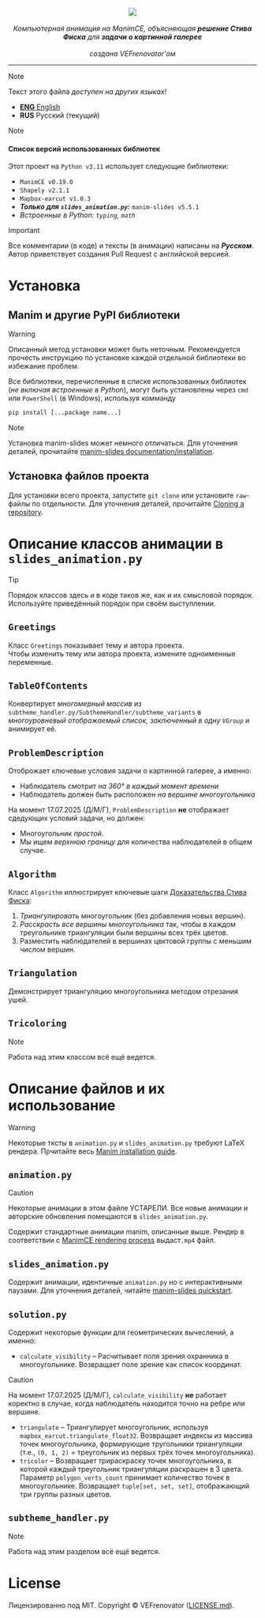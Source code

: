 <p align="center">
  <img src=https://github.com/VEFrenovator/Art-Gallery-Theorem--manim/blob/main/ArtGalleyTheoremLogo_ManimCE_v0.19.0.png>
  <br />
  <br />
  <i>Компьютерная анимация на ManimCE, объясняющая <b>решение Стива Фиска</b> для <b>задачи о картинной галерее</b></i>
  <br />
  <br />
  <i>создана VEFrenovator'ом</i>
</p>

---

> [!NOTE]
> Текст этого файла *доступен на других языках!*
> - [**ENG** English](https://github.com/VEFrenovator/Art-Gallery-Theorem--manim/blob/main/README.md)
> - **RUS** Русский (текущий)


> [!NOTE]
> #### Список версий использованных библиотек
> Этот проект на `Python v3.11` использует следующие библиотеки:
> - `ManimCE v0.19.0`
> - `Shapely v2.1.1`
> - `Mapbox-earcut v1.0.3`
> - ***Только для `slides_animation.py`:*** `manim-slides v5.5.1`
> - *Встроенные в Python: `typing`, `math`*

> [!IMPORTANT]
> Все комментарии (в коде) и тексты (в анимации) написаны на ***Русском***. Автор приветствует создания Pull Request с английской версией.

# Установка
## Manim и другие PyPI библиотеки 
> [!WARNING]
> Описанный метод установки может быть неточным. Рекомендуется прочесть инструкцию по установке каждой отдельной библиотеки во избежание проблем.

Все библиотеки, перечисленные в списке использованных библиотек (*не включая встроенные в Python*), могут быть установлены через `cmd` или `PowerShell` (в Windows), используя комманду
```cmd
pip install [...package name...]
```

> [!NOTE]
> Установка manim-slides может немного отличаться. Для уточнения деталей, прочитайте [manim-slides documentation/installation](https://manim-slides.eertmans.be/latest/installation.html#installation).

## Установка файлов проекта
Для установки всего проекта, запустите `git clone` или установите `raw`-файлы по отдельности. Для уточнения деталей, прочитайте [Cloning a repository](https://docs.github.com/en/repositories/creating-and-managing-repositories/cloning-a-repository).

# Описание классов анимации в `slides_animation.py`
> [!TIP]
> Порядок классов здесь и в коде таков же, как и их смысловой порядок. Используйте приведённый порядок при своём выступлении.

## `Greetings`
Класс `Greetings` показывает тему и автора проекта.  
Чтобы изменить тему или автора проекта, измените одноименные переменные.

## `TableOfContents`
Конвертирует *многомерный массив* из `subtheme_handler.py/SubthemeHandler/subtheme_variants` в *многоуровневый отображаемый список, заключенный в одну `VGroup`* и анимирует её.

## `ProblemDescription`
Отоброжает ключевые условия задачи о картинной галерее, а именно:
- Наблюдатель смотрит *на 360° в каждый момент времени*
- Наблюдатель должен быть расположен *на вершине многоугольника*

На момент 17.07.2025 (Д/М/Г), `ProblemDescription` **не** отображает сдедующих условий задачи, но должен:
- Многоугольник *простой*.
- Мы ищем *верхнюю границу* для количества наблюдателей в общем случае.

## `Algorithm`
Класс `Algorithm` иллюстрирует ключевые шаги [Доказательства Стива Фиска](https://en.wikipedia.org/wiki/Art_gallery_problem):
1. *Триангулировать* многоугольник (без добавления новых вершин).
2. *Расскрасть все вершины многоугольника* так, чтобы в каждом треугольнике триангуляции были вершины всех трёх цветов.
3. Разместить наблюдателей в вершинах цвктовой группы с меньшим числом вершин.

## `Triangulation`
Демонстрирует триангуляцию многоугольника методом отрезания ушей.

## `Tricoloring`
> [!NOTE]
> Работа над этим классом всё ещё ведется.

# Описание файлов и их использование

> [!WARNING]
> Некоторые тксты в `animation.py` и `slides_animation.py` требуют LaTeX рендера. Прчитайте весь [Manim installation guide](https://docs.manim.community/en/stable/installation.html).

## `animation.py`

> [!CAUTION]
> Некоторые анимации в этом файле УСТАРЕЛИ. Все новые анимации и авторские обновления помещаются в `slides_animation.py`.

Содержит стандартные анимации manim, описанные выше. Рендер в соответствии с [ManimCE rendering process](https://github.com/ManimCommunity/manim?tab=readme-ov-file#usage) выдаст`.mp4` файл.

## `slides_animation.py`
Содержит анимации, идентичные `animation.py` но с интерактивными паузами. Для уточнения деталей, читайте [manim-slides quickstart](https://manim-slides.eertmans.be/latest/quickstart.html).

## `solution.py`
Содержит некоторые функции для геометрических вычеслений, а именно:
- `calculate_visibility` – Расчитывает поля зрения охранника в многоугольнике. Возвращает поле зрение как список координат.

> [!CAUTION]
> На момент 17.07.2025 (Д/М/Г), `calculate_visibility` **не** работает коректно в случае, когда наблюдатель находится точно на ребре или вершине.

- `triangulate` – Триангулирует многоугольник, используя `mapbox_earcut.triangulate_float32`. Возвращает индексы из массива точек многоугольника, формирующие тругольники триангуляции (т.е., `(0, 1, 2)` = треугольник из первых трёх точек многоугольника).
- `tricolor` – Возвращает трираскраску точек многоугольника, в которой каждый треугольник триангуляции раскрашен в 3 цвета. Параметр `polygon_verts_count` принимает количество точек в многоугольнике. Возвращает `tuple[set, set, set]`, отображающий три группы разных цветов.

## `subtheme_handler.py`
> [!NOTE]
> Работа над этим разделом всё ещё ведется.

# License
Лицензированно под MIT. Copyright © VEFrenovator ([LICENSE.md](https://github.com/VEFrenovator/Art-Gallery-Theorem--manim/blob/main/LICENSE.md)).
